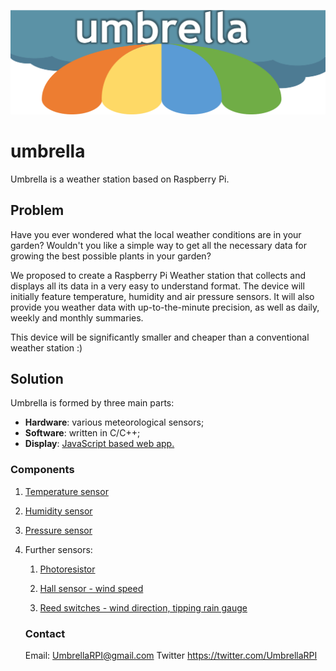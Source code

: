 ![alt text](https://github.com/Ranuncolo/umbrella/blob/master/header.jpg)

# umbrella

Umbrella is a weather station based on Raspberry Pi.


## Problem
Have you ever wondered what the local weather conditions are in your garden? Wouldn't you like a simple way to get all the necessary data for growing the best possible plants in your garden? 

We proposed to create a Raspberry Pi Weather station that collects and displays all its data in a very easy to understand format. The device will initially feature temperature, humidity and air pressure sensors.
It will also provide you weather data with up-to-the-minute precision, as well as daily, weekly and monthly summaries.

This device will be significantly smaller and cheaper than a conventional weather station :)

## Solution

Umbrella is formed by three main parts: 
- **Hardware**: various meteorological sensors;
- **Software**: written in C/C++;
- **Display**: [JavaScript based web app.](http://aws-website-umbrellaweatherapp-ycvsz.s3-website-us-east-1.amazonaws.com/)

### Components

1. [Temperature sensor](http://uk.farnell.com/maxim-integrated-products/max31820mcr/temperature-sensor-2deg-c-to-92/dp/2515555)

2. [Humidity sensor](http://uk.farnell.com/honeywell/hih6030-021-001/sensor-humidity-no-filter-4-5/dp/2356755?st=hih6030-021-001)

3. [Pressure sensor](http://uk.farnell.com/honeywell/abpllnt010bgaa5/pressure-sensor-10bar-axial-barbless/dp/2490461)

4. Further sensors:
    1. [Photoresistor](http://uk.farnell.com/advanced-photonix/nsl-19m51/light-dependent-resistor-550nm/dp/3168335)

    2. [Hall sensor - wind speed](http://uk.farnell.com/allegro-microsystems/a1302kua-t/sensor-hall-effect-linear-3sip/dp/1791388)

    3. [Reed switches - wind direction, tipping rain gauge](http://uk.farnell.com/standexmeder/mk23-85-e-2/reed-switch-spst-no-1a-1kv-smd/dp/2453625)
    
    ### Contact    
    
    Email: UmbrellaRPI@gmail.com
    Twitter https://twitter.com/UmbrellaRPI
